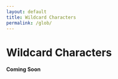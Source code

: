 ```yaml
---
layout: default
title: Wildcard Characters
permalink: /glob/
---
```

<div class="jumbotron pink-cover">
    <h1>Wildcard Characters</h1>
    <h4>Coming Soon</h4>
</div>
